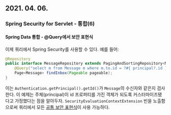 ## 2021. 04. 06.

### Spring Security for Servlet - 통합(6)

#### Spring Data 통합 - @Query에서 보안 표현식

이제 쿼리에서 Spring Security를 사용할 수 있다. 예를 들어:

```java
@Repository
public interface MessageRepository extends PagingAndSortingRepository<Message,Long> {
    @Query("select m from Message m where m.to.id = ?#{ principal?.id }")
    Page<Message> findInbox(Pageable pageable);
}
```

이는 `Authentication.getPrincipal().getId()`가 `Message`의 수신자와 같은지 검사한다. 이 예제는 주체(principal)이 id 프로퍼티를 가진 객체가 되도록 커스터마이즈됐다고 가정했다는 점을 알아두자. `SecurityEvaluationContextExtension` 빈을 노출함으로써 쿼리에서 모든 [공통 보안 표현식][common-expressions]이 사용 가능하다.



[common-expressions]: https://docs.spring.io/spring-security/site/docs/5.4.1/reference/html5/#common-expressions